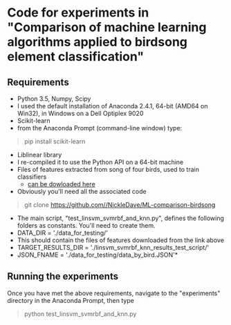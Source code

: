 # Code for experiments in "Comparison of machine learning algorithms applied to birdsong element classification"

## Requirements
* Python 3.5, Numpy, Scipy
 * I used the default installation of Anaconda 2.4.1, 64-bit (AMD64 on Win32), in Windows on a Dell Optiplex 9020
* Scikit-learn
 * from the Anaconda Prompt (command-line window) type:  
 >pip install scikit-learn
* Liblinear library
 * I re-compiled it to use the Python API on a 64-bit machine
* Files of features extracted from song of four birds, used to train classifiers
    * [can be dowloaded here](https://drive.google.com/folderview?id=0B0BKW2mh0ySnY3NDcjZCM1dLS1k&usp=drive_web)
* Obviously you'll need all the associated code  
 >git clone https://github.com//NickleDave/ML-comparison-birdsong
* The main script,  "test_linsvm_svmrbf_and_knn.py", defines the following folders as constants. You'll need to create them.
 * DATA_DIR = './data_for_testing/'
  * This should contain the files of features downloaded from the link above
 * TARGET_RESULTS_DIR = './linsvm_svmrbf_knn_results_test_script/'
 * JSON_FNAME = './data_for_testing/data_by_bird.JSON'*

## Running the experiments
Once you have met the above requirements, navigate to the "experiments" directory in the Anaconda Prompt, then type  
>python test_linsvm_svmrbf_and_knn.py


